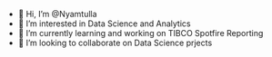 - 👋 Hi, I’m @Nyamtulla
- 👀 I’m interested in Data Science and Analytics
- 🌱 I’m currently learning and working on TIBCO Spotfire Reporting
- 💞️ I’m looking to collaborate on Data Science prjects

<!---
Nyamtulla/Nyamtulla is a ✨ special ✨ repository because its `README.md` (this file) appears on your GitHub profile.
You can click the Preview link to take a look at your changes.
--->

